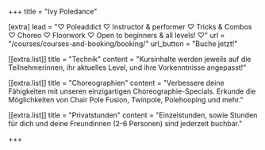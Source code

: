 +++
title = "Ivy Poledance"

[extra]
lead = "♡ Poleaddict ♡ Instructor & performer ♡ Tricks & Combos ♡ Choreo ♡ Floorwork ♡ Open to beginners & all levels! ♡"
url = "/courses/courses-and-booking/booking/"
url_button = "Buche jetzt!"

[[extra.list]]
title = "Technik"
content = "Kursinhalte werden jeweils auf die Teilnehmerinnen, ihr aktuelles Level, und ihre Vorkenntnisse angepasst!"

[[extra.list]]
title = "Choreographien"
content = "Verbessere deine Fähigkeiten mit unseren einzigartigen Choreographie-Specials. Erkunde die Möglichkeiten von Chair Pole Fusion, Twinpole, Polehooping und mehr."

[[extra.list]]
title = "Privatstunden"
content = "Einzelstunden, sowie Stunden für dich und deine Freundinnen (2-6 Personen) sind jederzeit buchbar."

+++